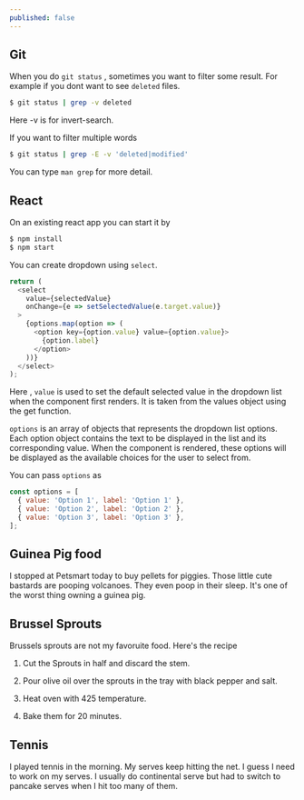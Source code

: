 ```yaml
---
published: false
---
```

## Git

When you do `git status` , sometimes you want to filter some result. For example if you dont want to see `deleted` files.

```bash
$ git status | grep -v deleted
```

Here -v is for invert-search. 

If you want to filter multiple words

```bash
$ git status | grep -E -v 'deleted|modified'
```

You can type `man grep` for more detail. 

## React 

On an existing react app you can start it by

```bash
$ npm install
$ npm start
```

You can create dropdown using `select`.

```javascript
return (
  <select 
    value={selectedValue} 
    onChange={e => setSelectedValue(e.target.value)}
  >
    {options.map(option => (
      <option key={option.value} value={option.value}>
        {option.label}
      </option>
    ))}
  </select>
);
```

Here , `value` is used to set the default selected value in the dropdown list when the component first renders. It is taken from the values object using the get function.

`options` is an array of objects that represents the dropdown list options. Each option object contains the text to be displayed in the list and its corresponding value. When the component is rendered, these options will be displayed as the available choices for the user to select from.

You can pass `options` as 

```javascript
const options = [
  { value: 'Option 1', label: 'Option 1' },
  { value: 'Option 2', label: 'Option 2' },
  { value: 'Option 3', label: 'Option 3' },
];
```


## Guinea Pig food

I stopped at Petsmart today to buy pellets for piggies. Those little cute bastards are pooping volcanoes. They even poop in their sleep. It's one of the worst thing owning a guinea pig.

## Brussel Sprouts

Brussels sprouts are not my favoruite food. Here's the recipe 

1. Cut the Sprouts in half and discard the stem.

2. Pour olive oil over the sprouts in the tray with black pepper and salt.

3. Heat oven with 425 temperature.

4. Bake them for 20 minutes. 


## Tennis 

I played tennis in the morning. My serves keep hitting the net. I guess I need to work on my serves. I usually do continental serve but had to switch to pancake serves when I hit too many of them.